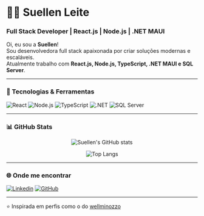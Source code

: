 # 👩‍💻 Suellen Leite

### Full Stack Developer | React.js | Node.js | .NET MAUI

Oi, eu sou a **Suellen**!  
Sou desenvolvedora full stack apaixonada por criar soluções modernas e escaláveis.  
Atualmente trabalho com **React.js, Node.js, TypeScript, .NET MAUI e SQL Server**.

---

### 🚀 Tecnologias & Ferramentas

![React](https://img.shields.io/badge/React-20232A?style=for-the-badge&logo=react&logoColor=61DAFB)
![Node.js](https://img.shields.io/badge/Node.js-43853D?style=for-the-badge&logo=node.js&logoColor=white)
![TypeScript](https://img.shields.io/badge/TypeScript-007ACC?style=for-the-badge&logo=typescript&logoColor=white)
![.NET](https://img.shields.io/badge/.NET-512BD4?style=for-the-badge&logo=dotnet&logoColor=white)
![SQL Server](https://img.shields.io/badge/SQL%20Server-CC2927?style=for-the-badge&logo=microsoftsqlserver&logoColor=white)

---

### 📊 GitHub Stats

<div align="center">

![Suellen's GitHub stats](https://github-readme-stats.vercel.app/api?username=suellenraysa&show_icons=true&theme=radical)  

![Top Langs](https://github-readme-stats.vercel.app/api/top-langs/?username=suellenraysa&layout=compact&theme=radical)

</div>

---

### 🌐 Onde me encontrar

[![Linkedin](https://img.shields.io/badge/LinkedIn-blue?style=for-the-badge&logo=linkedin&logoColor=white)](https://www.linkedin.com/in/suellen-raysa/)
[![GitHub](https://img.shields.io/badge/GitHub-000?style=for-the-badge&logo=github&logoColor=white)](https://github.com/suellenraysa)

---
⭐️ Inspirada em perfis como o do [wellminozzo](https://github.com/wellminozzo)
